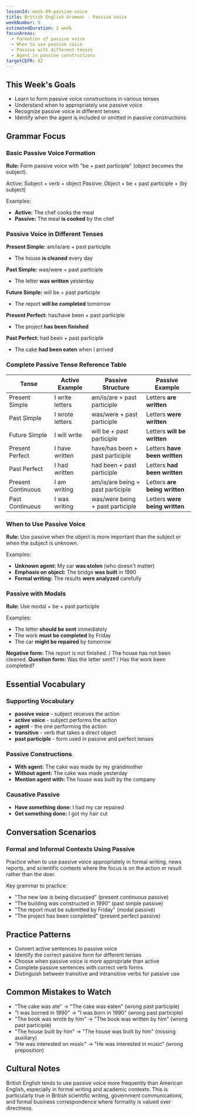 ```yaml
---
lessonId: week-09-passive-voice
title: British English Grammar - Passive Voice
weekNumber: 9
estimatedDuration: 1 week
focusAreas:
  - Formation of passive voice
  - When to use passive voice
  - Passive with different tenses
  - Agent in passive constructions
targetCEFR: A2
---
```


## This Week's Goals

- Learn to form passive voice constructions in various tenses
- Understand when to appropriately use passive voice
- Recognize passive voice in different tenses
- Identify when the agent is included or omitted in passive constructions

## Grammar Focus

### Basic Passive Voice Formation

**Rule:** Form passive voice with "be + past participle" (object becomes the subject).

Active: Subject + verb + object
Passive: Object + be + past participle + (by subject)

Examples:
- **Active:** The chef cooks the meal
- **Passive:** The meal **is cooked** by the chef

### Passive Voice in Different Tenses

**Present Simple:** am/is/are + past participle
- The house **is cleaned** every day

**Past Simple:** was/were + past participle
- The letter **was written** yesterday

**Future Simple:** will be + past participle
- The report **will be completed** tomorrow

**Present Perfect:** has/have been + past participle
- The project **has been finished**

**Past Perfect:** had been + past participle
- The cake **had been eaten** when I arrived

### Complete Passive Tense Reference Table

| Tense | Active Example | Passive Structure | Passive Example |
|-------|----------------|-------------------|-----------------|
| Present Simple | I write letters | am/is/are + past participle | Letters **are written** |
| Past Simple | I wrote letters | was/were + past participle | Letters **were written** |
| Future Simple | I will write | will be + past participle | Letters **will be written** |
| Present Perfect | I have written | have/has been + past participle | Letters **have been written** |
| Past Perfect | I had written | had been + past participle | Letters **had been written** |
| Present Continuous | I am writing | am/is/are being + past participle | Letters **are being written** |
| Past Continuous | I was writing | was/were being + past participle | Letters **were being written** |

### When to Use Passive Voice

**Rule:** Use passive when the object is more important than the subject or when the subject is unknown.

Examples:
- **Unknown agent:** My car **was stolen** (who doesn't matter)
- **Emphasis on object:** The bridge **was built** in 1990
- **Formal writing:** The results **were analyzed** carefully

### Passive with Modals

**Rule:** Use modal + be + past participle

Examples:
- The letter **should be sent** immediately
- The work **must be completed** by Friday
- The car **might be repaired** by tomorrow

**Negative form:** The report is not finished. / The house has not been cleaned.
**Question form:** Was the letter sent? / Has the work been completed?

## Essential Vocabulary

### Supporting Vocabulary
- **passive voice** - subject receives the action
- **active voice** - subject performs the action
- **agent** - the one performing the action
- **transitive** - verb that takes a direct object
- **past participle** - form used in passive and perfect tenses

### Passive Constructions
- **With agent:** The cake was made by my grandmother
- **Without agent:** The cake was made yesterday
- **Mention agent with:** The house was built by the company

### Causative Passive
- **Have something done:** I had my car repaired
- **Get something done:** I got my hair cut

## Conversation Scenarios

### Formal and Informal Contexts Using Passive

Practice when to use passive voice appropriately in formal writing, news reports, and scientific contexts where the focus is on the action or result rather than the doer.

Key grammar to practice:
- "The new law is being discussed" (present continuous passive)
- "The building was constructed in 1990" (past simple passive)
- "The report must be submitted by Friday" (modal passive)
- "The project has been completed" (present perfect passive)

## Practice Patterns

- Convert active sentences to passive voice
- Identify the correct passive form for different tenses
- Choose when passive voice is more appropriate than active
- Complete passive sentences with correct verb forms
- Distinguish between transitive and intransitive verbs for passive use

## Common Mistakes to Watch

- "The cake was ate" → "The cake was eaten" (wrong past participle)
- "I was borned in 1990" → "I was born in 1990" (wrong past participle)
- "The book was wrote by him" → "The book was written by him" (wrong past participle)
- "The house built by him" → "The house was built by him" (missing auxiliary)
- "He was interested on music" → "He was interested in music" (wrong preposition)

## Cultural Notes

British English tends to use passive voice more frequently than American English, especially in formal writing and academic contexts. This is particularly true in British scientific writing, government communications, and formal business correspondence where formality is valued over directness.